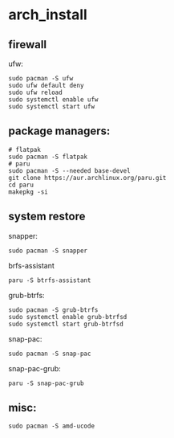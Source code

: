 # arch_install
## firewall
ufw:
```
sudo pacman -S ufw
sudo ufw default deny
sudo ufw reload
sudo systemctl enable ufw
sudo systemctl start ufw
```
## package managers:
```
# flatpak
sudo pacman -S flatpak
# paru
sudo pacman -S --needed base-devel
git clone https://aur.archlinux.org/paru.git
cd paru
makepkg -si
```
## system restore
snapper:
```
sudo pacman -S snapper
```
brfs-assistant
```
paru -S btrfs-assistant
```
grub-btrfs:
```
sudo pacman -S grub-btrfs
sudo systemctl enable grub-btrfsd
sudo systemctl start grub-btrfsd
```
snap-pac:
```
sudo pacman -S snap-pac
```
snap-pac-grub:
```
paru -S snap-pac-grub
```
## misc:
```
sudo pacman -S amd-ucode
```
